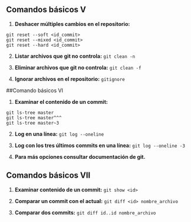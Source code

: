 ## Comandos básicos V

1. **Deshacer múltiples cambios en el repositorio:**
~~~
git reset --soft <id_commit>
git reset --mixed <id_commit>
git reset --hard <id_commit>
~~~

2. **Listar archivos que git no controla:**
`git clean -n`

3. **Eliminar archivos que git no controla:**
`git clean -f`

4. **Ignorar archivos en el repositorio:**
`gitignore`

##Comando básicos VI

1. **Examinar el contenido de un commit:**
 ~~~
 git ls-tree master
 git ls-tree master^^^
 git ls-tree master~3
 ~~~

2. **Log en una línea:**
`git log --oneline`

3. **Log con los tres últimos commits en una línea:**
`git log --oneline -3`

4. **Para más opciones consultar documentación de git.**

## Comandos básicos VII

1. **Examinar contenido de un commit:**
`git show <id>`

2. **Comparar un commit con el actual:**
`git diff <id> nombre_archivo`

3. **Comparar dos commits:**
`git diff id..id nombre_archivo`




